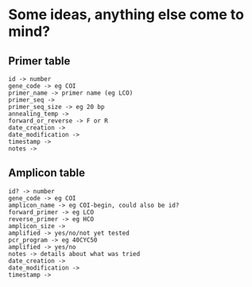 # Some ideas, anything else come to mind?

## Primer table

```
id -> number
gene_code -> eg COI
primer_name -> primer name (eg LCO)
primer_seq ->
primer_seq_size -> eg 20 bp
annealing_temp ->
forward_or_reverse -> F or R 
date_creation ->
date_modification ->
timestamp ->
notes ->
```

## Amplicon table

```
id? -> number
gene_code -> eg COI
amplicon_name -> eg COI-begin, could also be id?
forward_primer -> eg LCO
reverse_primer -> eg HCO
amplicon_size ->
amplified -> yes/no/not yet tested 
pcr_program -> eg 40CYC50
amplified -> yes/no
notes -> details about what was tried
date_creation ->
date_modification ->
timestamp ->
```


